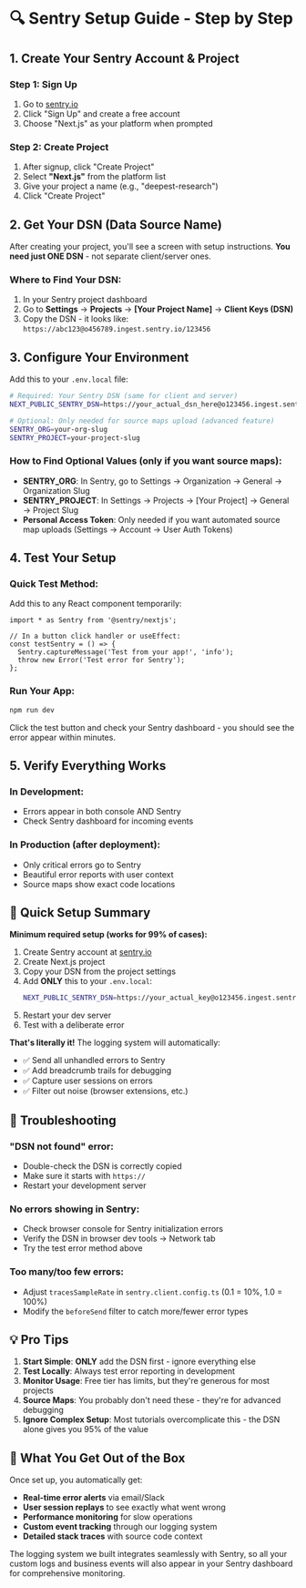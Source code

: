 # 🔍 Sentry Setup Guide - Step by Step

## 1. Create Your Sentry Account & Project

### Step 1: Sign Up
1. Go to [sentry.io](https://sentry.io)
2. Click "Sign Up" and create a free account
3. Choose "Next.js" as your platform when prompted

### Step 2: Create Project
1. After signup, click "Create Project"
2. Select **"Next.js"** from the platform list
3. Give your project a name (e.g., "deepest-research")
4. Click "Create Project"

## 2. Get Your DSN (Data Source Name)

After creating your project, you'll see a screen with setup instructions. **You need just ONE DSN** - not separate client/server ones.

### Where to Find Your DSN:
1. In your Sentry project dashboard
2. Go to **Settings** → **Projects** → **[Your Project Name]** → **Client Keys (DSN)**
3. Copy the DSN - it looks like: `https://abc123@o456789.ingest.sentry.io/123456`

## 3. Configure Your Environment

Add this to your `.env.local` file:

```bash
# Required: Your Sentry DSN (same for client and server)
NEXT_PUBLIC_SENTRY_DSN=https://your_actual_dsn_here@o123456.ingest.sentry.io/123456

# Optional: Only needed for source maps upload (advanced feature)
SENTRY_ORG=your-org-slug
SENTRY_PROJECT=your-project-slug
```

### How to Find Optional Values (only if you want source maps):
- **SENTRY_ORG**: In Sentry, go to Settings → Organization → General → Organization Slug
- **SENTRY_PROJECT**: In Settings → Projects → [Your Project] → General → Project Slug
- **Personal Access Token**: Only needed if you want automated source map uploads (Settings → Account → User Auth Tokens)

## 4. Test Your Setup

### Quick Test Method:
Add this to any React component temporarily:

```tsx
import * as Sentry from '@sentry/nextjs';

// In a button click handler or useEffect:
const testSentry = () => {
  Sentry.captureMessage('Test from your app!', 'info');
  throw new Error('Test error for Sentry');
};
```

### Run Your App:
```bash
npm run dev
```

Click the test button and check your Sentry dashboard - you should see the error appear within minutes.

## 5. Verify Everything Works

### In Development:
- Errors appear in both console AND Sentry
- Check Sentry dashboard for incoming events

### In Production (after deployment):
- Only critical errors go to Sentry
- Beautiful error reports with user context
- Source maps show exact code locations

## 🎯 Quick Setup Summary

**Minimum required setup (works for 99% of cases):**

1. Create Sentry account at [sentry.io](https://sentry.io)
2. Create Next.js project  
3. Copy your DSN from the project settings
4. Add **ONLY** this to your `.env.local`:
   ```bash
   NEXT_PUBLIC_SENTRY_DSN=https://your_actual_key@o123456.ingest.sentry.io/123456
   ```
5. Restart your dev server
6. Test with a deliberate error

**That's literally it!** The logging system will automatically:
- ✅ Send all unhandled errors to Sentry
- ✅ Add breadcrumb trails for debugging
- ✅ Capture user sessions on errors
- ✅ Filter out noise (browser extensions, etc.)

## 🔧 Troubleshooting

### "DSN not found" error:
- Double-check the DSN is correctly copied
- Make sure it starts with `https://`
- Restart your development server

### No errors showing in Sentry:
- Check browser console for Sentry initialization errors
- Verify the DSN in browser dev tools → Network tab
- Try the test error method above

### Too many/too few errors:
- Adjust `tracesSampleRate` in `sentry.client.config.ts` (0.1 = 10%, 1.0 = 100%)
- Modify the `beforeSend` filter to catch more/fewer error types

## 💡 Pro Tips

1. **Start Simple**: **ONLY** add the DSN first - ignore everything else
2. **Test Locally**: Always test error reporting in development  
3. **Monitor Usage**: Free tier has limits, but they're generous for most projects
4. **Source Maps**: You probably don't need these - they're for advanced debugging
5. **Ignore Complex Setup**: Most tutorials overcomplicate this - the DSN alone gives you 95% of the value

## 🚀 What You Get Out of the Box

Once set up, you automatically get:
- **Real-time error alerts** via email/Slack
- **User session replays** to see exactly what went wrong
- **Performance monitoring** for slow operations
- **Custom event tracking** through our logging system
- **Detailed stack traces** with source code context

The logging system we built integrates seamlessly with Sentry, so all your custom logs and business events will also appear in your Sentry dashboard for comprehensive monitoring. 